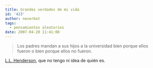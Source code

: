```yaml
---
title: Grandes verdades de mi vida
id: '423'
author: neverbot
tags:
  - pensamientos aleatorios
date: 2007-04-20 11:41:08
---
```


> Los padres mandan a sus hijos a la universidad bien porque ellos fueron o bien porque ellos no fueron.

[L.L. Henderson](http://www.quotationspage.com/quote/23673.html), que no tengo ni idea de quién es.
